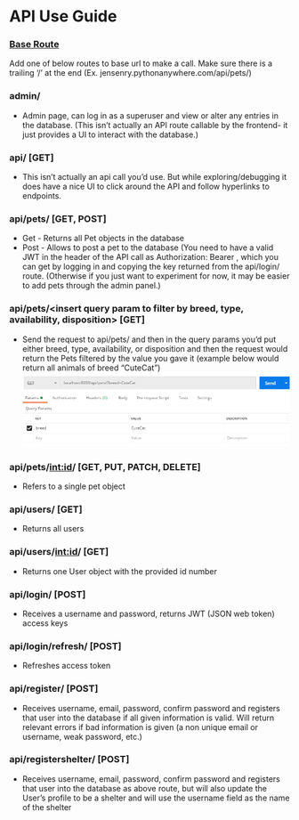 # **API Use Guide**

### [Base Route](jensenry.pythonanywhere.com/)
Add one of below routes to base url to make a call. Make sure there is a  trailing ‘/’ at the end (Ex.  jensenry.pythonanywhere.com/api/pets/)

### admin/
- Admin page, can log in as a superuser and view or alter any entries in the database. (This isn’t actually an API route callable by the frontend- it just provides a UI to interact with the database.)

### api/ [GET]
- This isn’t actually an api call you’d use. But while exploring/debugging it does have a nice UI to click around the API and follow hyperlinks to endpoints.

### api/pets/ [GET, POST]
- Get - Returns all Pet objects in the database
- Post - Allows to post a pet to the database (You need to have a valid JWT in the header of the API call as Authorization: Bearer <key>, which you can get by logging in and copying the key returned from the api/login/ route. (Otherwise if you just want to experiment for now, it may be easier to add pets through the admin panel.)

### api/pets/<insert query param to filter by breed, type, availability, disposition> [GET]
- Send the request to api/pets/ and then in the query params you’d put either breed, type, availability, or disposition and then the request would return the Pets filtered by the value you gave it (example below would return all animals of breed “CuteCat”)
  ![alt text](https://github.com/ryje3658/pets_api/blob/master/queryex.PNG "Pet Search Example")

### api/pets/<int:id>/ [GET, PUT, PATCH, DELETE]
 - Refers to a single pet object 

### api/users/ [GET]
 - Returns all users
 
### api/users/<int:id>/ [GET]
 - Returns one User object with the provided id number

### api/login/ [POST]
 - Receives a username and password, returns JWT (JSON web token) access keys

### api/login/refresh/ [POST]
 - Refreshes access token

### api/register/ [POST]
 - Receives username, email, password, confirm password and registers that user into the database if all given information is valid. Will return relevant errors if bad information is given (a non unique email or username, weak password, etc.)

### api/registershelter/ [POST]
 - Receives username, email, password, confirm password and registers that user into the database as above route, but will also update the User’s profile to be a shelter and will use the username field as the name of the shelter

